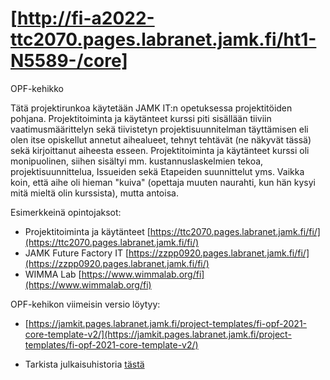 # [http://fi-a2022-ttc2070.pages.labranet.jamk.fi/ht1-N5589-/core]

OPF-kehikko

Tätä projektirunkoa käytetään JAMK IT:n opetuksessa projektitöiden pohjana. 
Projektitoiminta ja käytänteet kurssi piti sisällään tiiviin vaatimusmäärittelyn
sekä tiivistetyn projektisuunnitelman täyttämisen eli olen itse opiskellut annetut aihealueet, tehnyt tehtävät (ne näkyvät tässä)
sekä kirjoittanut aiheesta esseen. Projektitoiminta ja käytänteet kurssi oli monipuolinen, siihen sisältyi
mm. kustannuslaskelmien tekoa, projektisuunnittelua, Issueiden sekä Etapeiden suunnittelut yms. Vaikka koin,
että aihe oli hieman "kuiva" (opettaja muuten naurahti, kun hän kysyi mitä mieltä olin kurssista), mutta antoisa.


Esimerkkeinä opintojaksot:

* Projektitoiminta ja käytänteet [https://ttc2070.pages.labranet.jamk.fi/fi/](https://ttc2070.pages.labranet.jamk.fi/fi/)
* JAMK Future Factory IT [https://zzpp0920.pages.labranet.jamk.fi/fi/](https://zzpp0920.pages.labranet.jamk.fi/fi/)
* WIMMA Lab [https://www.wimmalab.org/fi](https://www.wimmalab.org/fi)

OPF-kehikon viimeisin versio löytyy:

* [https://jamkit.pages.labranet.jamk.fi/project-templates/fi-opf-2021-core-template-v2/](https://jamkit.pages.labranet.jamk.fi/project-templates/fi-opf-2021-core-template-v2/)

* Tarkista julkaisuhistoria [tästä](release-note.md)
